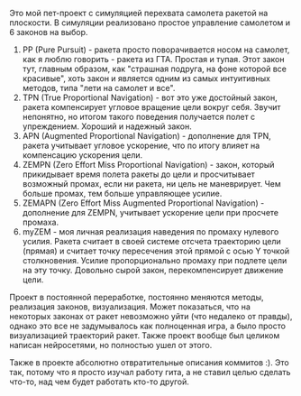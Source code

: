 Это мой пет-проект с симуляцией перехвата самолета ракетой на плоскости. В симуляции реализовано простое управление самолетом и 6 законов на выбор.
1) PP (Pure Pursuit) - ракета просто поворачивается носом на самолет, как я люблю говорить - ракета из ГТА. Простая и тупая. Этот закон тут, главным образом, как "страшная подруга, на фоне которой все красивые", хоть закон и является одним из самых интуитивных методов, типа "лети на самолет и все".
2) TPN (True Proportional Navigation) - вот это уже достойный закон, ракета компенсирует угловое вращение цели вокруг себя. Звучит непонятно, но итогом такого поведения получается полет с упреждением. Хороший и надежный закон.
3) APN (Augmented Proportional Navigation) - дополнение для TPN, ракета учитывает угловое ускорение, что по итогу влияет на компенсацию ускорения цели.
4) ZEMPN (Zero Effort Miss Proportional Navigation) - закон, который прикидывает время полета ракеты до цели и просчитывает возможный промах, если ни ракета, ни цель не маневрирует. Чем больше промах, тем больше управляющее усилие.
5) ZEMAPN (Zero Effort Miss Augmented Proportional Navigation) - дополнение для ZEMPN, учитывает ускорение цели при просчете промаха.
6) myZEM - моя личная реализация наведения по промаху нулевого усилия. Ракета считает в своей системе отсчета траекторию цели (прямая) и считает точку пересечения этой прямой с осью Y точкой столкновения. Усилие пропорционально промаху при подлете цели на эту точку. Довольно сырой закон, перекомпенсирует движение цели.

Проект в постоянной переработке, постоянно меняются методы, реализация законов, визуализация. Может показаться, что на некоторых законах от ракет невозможно уйти (что недалеко от правды), однако это все не задумывалось как полноценная игра, а было просто визуализацией траекторий ракет. Также проект вообще был целиком написан нейросетями, но полностью ушел от этого.

Также в проекте абсолютно отвратительные описания коммитов :). Это так, потому что я просто изучал работу гита, а не ставил целью сделать что-то, над чем будет работать кто-то другой.